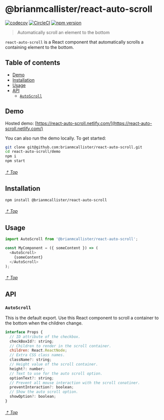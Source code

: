 # @brianmcallister/react-auto-scroll

[![codecov](https://codecov.io/gh/brianmcallister/react-auto-scroll/branch/master/graph/badge.svg)](https://codecov.io/gh/brianmcallister/react-auto-scroll) [![CircleCI](https://circleci.com/gh/brianmcallister/react-auto-scroll.svg?style=svg)](https://circleci.com/gh/brianmcallister/react-auto-scroll) [![npm version](https://img.shields.io/npm/v/@brianmcallister/react-auto-scroll?label=version&color=%2354C536&logo=npm)](https://www.npmjs.com/package/@brianmcallister/react-auto-scroll)

> Automatically scroll an element to the bottom

`react-auto-scroll` is a React component that automatically scrolls a containing element to the bottom.

## Table of contents

- [Demo](#demo)
- [Installation](#installation)
- [Usage](#usage)
- [API](#api)
	- [`AutoScroll`](#autoscroll)

## Demo

Hosted demo: [https://react-auto-scroll.netlify.com/](https://react-auto-scroll.netlify.com/)

You can also run the demo locally. To get started:

```sh
git clone git@github.com:brianmcallister/react-auto-scroll.git
cd react-auto-scroll/demo
npm i
npm start
```

###### [⇡ Top](#table-of-contents)

## Installation

```sh
npm install @brianmcallister/react-auto-scroll
```

###### [⇡ Top](#table-of-contents)

## Usage

```js
import AutoScroll from '@brianmcallister/react-auto-scroll';

const MyComponent = ({ someContent }) => (
  <AutoScroll>
    {someContent}
  </AutoScroll>
);
```

###### [⇡ Top](#table-of-contents)

## API

### `AutoScroll`

This is the default export. Use this React component to scroll a container to the bottom when the children change.

```js
interface Props {
  // ID attribute of the checkbox.
  checkBoxId?: string;
  // Children to render in the scroll container.
  children: React.ReactNode;
  // Extra CSS class names.
  className?: string;
  // Height value of the scroll container.
  height?: number;
  // Text to use for the auto scroll option.
  optionText?: string;
  // Prevent all mouse interaction with the scroll conatiner.
  preventInteraction?: boolean;
  // Show the auto scroll option.
  showOption?: boolean;
}
```

###### [⇡ Top](#table-of-contents)
